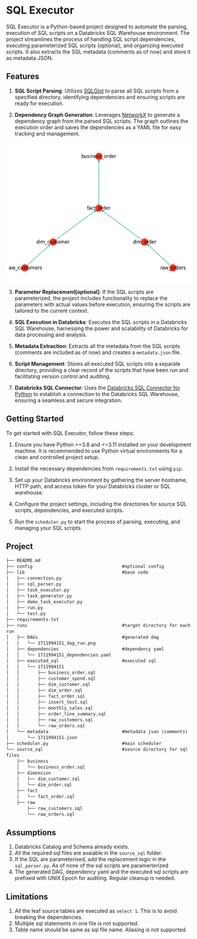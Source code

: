 # SQL Executor

SQL Executor is a Python-based project designed to automate the parsing, execution of SQL scripts on a Databricks SQL Warehouse environment. The project streamlines the process of handling SQL script dependencies, executing parameterized SQL scripts (optional), and organizing executed scripts. It also extracts the SQL metadata (comments as of now) and store it as metadata JSON.

## Features

1. **SQL Script Parsing**: Utilizes [SQLGlot](https://sqlglot.com/sqlglot.html) to parse all SQL scripts from a specified directory, identifying dependencies and ensuring scripts are ready for execution.

2. **Dependency Graph Generation**: Leverages [NetworkX](https://networkx.org/) to generate a dependency graph from the parsed SQL scripts. The graph outlines the execution order and saves the dependencies as a YAML file for easy tracking and management.

![Dependency Graph](images/1710774640_dag_run.png)

3. **Parameter Replacement[optional]**: If the SQL scripts are parameterized, the project includes functionality to replace the parameters with actual values before execution, ensuring the scripts are tailored to the current context.

4. **SQL Execution in Databricks**: Executes the SQL scripts in a Databricks SQL Warehouse, harnessing the power and scalability of Databricks for data processing and analysis.

5. **Metadata Extraction**: Extracts all the metadata from the SQL scripts (comments are included as of now) and creates a `metadata.json` file.

6. **Script Management**: Stores all executed SQL scripts into a separate directory, providing a clear record of the scripts that have been run and facilitating version control and auditing.

7. **Databricks SQL Connector**: Uses the [Databricks SQL Connector for Python](https://docs.databricks.com/en/dev-tools/python-sql-connector.html) to establish a connection to the Databricks SQL Warehouse, ensuring a seamless and secure integration.

## Getting Started

To get started with SQL Executor, follow these steps:

1. Ensure you have Python >=3.8 and <=3.11 installed on your development machine. It is recommended to use Python virtual environments for a clean and controlled project setup.

2. Install the necessary dependencies from `requirements.txt` using `pip`:

3. Set up your Databricks environment by gathering the server hostname, HTTP path, and access token for your Databricks cluster or SQL warehouse.

4. Configure the project settings, including the directories for source SQL scripts, dependencies, and executed scripts.

5. Run the `scheduler.py` to start the process of parsing, executing, and managing your SQL scripts.

## Project
```
├── README.md
├── config                                  #optional config 
├── lib                                     #base code            
│   ├── connection.py
│   ├── sql_parser.py
│   ├── task_executor.py
│   ├── task_generator.py
│   ├── demo_task_executor.py
│   ├── run.py
│   └── test.py
├── requirements.txt
├── runs                                    #target directory for each run
│   ├── DAGs                                #generated dag
│   │   └── 1711994151_dag_run.png
│   ├── dependencies                        #dependency yaml
│   │   └── 1711994151_dependencies.yaml
│   ├── executed_sql                        #executed sql
│   │   └── 1711994151
│   │       ├── business_order.sql
│   │       ├── customer_spend.sql
│   │       ├── dim_customer.sql
│   │       ├── dim_order.sql
│   │       ├── fact_order.sql
│   │       ├── insert_test.sql
│   │       ├── monthly_sales.sql
│   │       ├── order_line_summary.sql
│   │       ├── raw_customers.sql
│   │       └── raw_orders.sql
│   └── metadata                            #metadata json (comments)
│       └── 1711994151.json
├── scheduler.py                            #main scheduler
└── source_sql                              #source directory for sql files
    ├── business
    │   └── business_order.sql
    ├── dimension
    │   ├── dim_customer.sql
    │   └── dim_order.sql
    ├── fact
    │   └── fact_order.sql
    ├── raw
        ├── raw_customers.sql
        └── raw_orders.sql
```

## Assumptions
1. Databricks Catalog and Schema already exists.
2. All the required sql files are avaiable in the `source_sql` folder.
2. If the SQL are parameterised, add the replacement logic in the `sql_parser.py`. As of none of the sql scripts are paramerterized
3. The generated DAG, dependency yaml and the executed sql scripts are prefixed with UNIX Epoch for auditing. Regular cleanup is needed.

## Limitations
1. All the leaf source tables are executed as `select 1`. This is to avoid breaking the dependencies.
2. Multiple sql statements in one file is not supported.
3. Table name should be same as sql file name. Aliasing is not supported.
